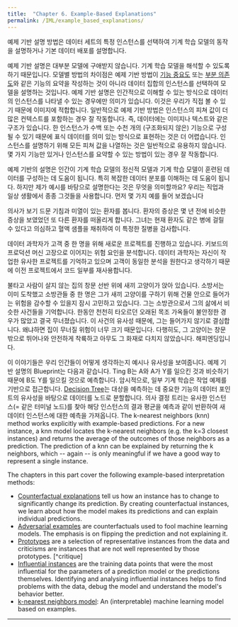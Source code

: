 ```yaml
---
title:  "Chapter 6. Example-Based Explanations"
permalink: /IML/example_based_explanations/
---
```


예제 기반 설명 방법은 데이터 세트의 특정 인스턴스를 선택하여 기계 학습 모델의 동작을 설명하거나 기본 데이터 배포를 설명합니다.

<!-- *Keywords: example-based explanations, case-based reasoning (CBR), solving by analogy* -->

예제 기반 설명은 대부분 모델에 구애받지 않습니다. 기계 학습 모델을 해석할 수 있도록 하기 때문입니다.
모델별 방법의 차이점은 예제 기반 방법이 [기능 중요도](#feature-importance) 또는 [부분 의존도](#pdp)와 같은 기능의 요약을 작성하는 것이 아니라 데이터 집합의 인스턴스를 선택하여 모델을 설명하는 것입니다.
예제 기반 설명은 인간적으로 이해할 수 있는 방식으로 데이터의 인스턴스를 나타낼 수 있는 경우에만 의미가 있습니다.
이것은 우리가 직접 볼 수 있기 때문에 이미지에 적합합니다.
일반적으로 예제 기반 방법은 인스턴스의 피쳐 값이 더 많은 컨텍스트를 포함하는 경우 잘 작동합니다. 즉, 데이터에는 이미지나 텍스트와 같은 구조가 있습니다.
한 인스턴스가 수백 또는 수천 개의 (구조화되지 않은) 기능으로 구성될 수 있기 때문에 표식 데이터를 의미 있는 방식으로 표현하는 것은 더 어렵습니다.
인스턴스를 설명하기 위해 모든 피쳐 값을 나열하는 것은 일반적으로 유용하지 않습니다.
몇 가지 기능만 있거나 인스턴스를 요약할 수 있는 방법이 있는 경우 잘 작동합니다.


예제 기반의 설명은 인간이 기계 학습 모델의 정신적 모델과 기계 학습 모델이 훈련된 데이터를 구성하는 데 도움이 됩니다.
특히 복잡한 데이터 분포를 이해하는 데 도움이 됩니다.
하지만 제가 예시를 바탕으로 설명한다는 것은 무엇을 의미할까요?
우리는 직업과 일상 생활에서 종종 그것들을 사용합니다.
먼저 몇 가지 예를 들어 보겠습니다

의사가 보기 드문 기침과 미열이 있는 환자를 봅니다.
환자의 증상은 몇 년 전에 비슷한 증상을 보였었던 또 다른 환자를 떠올리게 합니다.
그녀는 현재 환자도 같은 병에 걸릴 수 있다고 의심하고 혈액 샘플을 채취하여 이 특정한 질병을 검사합니다.

데이터 과학자가 고객 중 한 명을 위해 새로운 프로젝트를 진행하고 있습니다.
키보드의 프로덕션 머신 고장으로 이어지는 위험 요인을 분석합니다.
데이터 과학자는 자신이 작업한 유사한 프로젝트를 기억하고 있으며 고객이 동일한 분석을 원한다고 생각하기 때문에 이전 프로젝트에서 코드 일부를 재사용합니다.

불타고 사람이 살지 않는 집의 창문 선반 위에 새끼 고양이가 앉아 있습니다.
소방서는 이미 도착했고 소방관들 중 한 명은 그가 새끼 고양이를 구하기 위해 건물 안으로 들어가는 위험을 감수할 수 있을지 잠시 고민하고 있습니다.
그는 소방관으로서 그의 삶에서 비슷한 사건들을 기억합니다.
한동안 천천히 타오르던 오래된 목조 가옥들이 불안정한 경우가 많았고 결국 무너졌습니다.
이 사건의 유사성 때문에, 그는 들어가지 않기로 결심합니다. 왜냐하면 집이 무너질 위험이 너무 크기 때문입니다.
다행히도, 그 고양이는 창문 밖으로 뛰어나와 안전하게 착륙하고 아무도 그 화재로 다치지 않았습니다. 해피엔딩입니다.

이 이야기들은 우리 인간들이 어떻게 생각하는지 예시나 유사성을 보여줍니다.
예제 기반 설명의 Blueprint는 다음과 같습니다.
Ting B는 A와 A가 Y를 일으킨 것과 비슷하기 때문에 B도 Y를 일으킬 것으로 예측합니다.
암시적으로, 일부 기계 학습은 작업 예제를 기반으로 접근합니다.
[Decision Tree](#tree)는 대상을 예측하는 데 중요한 기능의 데이터 포인트의 유사성을 바탕으로 데이터를 노드로 분할합니다.
의사 결정 트리는 유사한 인스턴스(= 같은 터미널 노드)를 찾아 해당 인스턴스의 결과 평균을 예측과 같이 반환하여 새 데이터 인스턴스에 대한 예측을 가져옵니다.
The k-nearest neighbors (knn) method works explicitly with example-based predictions. 
For a new instance, a knn model locates the k-nearest neighbors (e.g. the k=3 closest instances) and returns the average of the outcomes of those neighbors as a prediction.
The prediction of a knn can be explained by returning the k neighbors, which -- again -- is only meaningful if we have a good way to represent a single instance.

The chapters in this part cover the following example-based interpretation methods:

- [Counterfactual explanations](#counterfactual) tell us how an instance has to change to significantly change its prediction. 
By creating counterfactual instances, we learn  about how the model makes its predictions and can explain individual predictions.
- [Adversarial examples](#adversarial) are counterfactuals used to fool machine learning models. 
The emphasis is on flipping the prediction and not explaining it. 
- [Prototypes](#proto) are a selection of representative instances from the data and criticisms are instances that are not well represented by those prototypes. [^critique]
- [Influential instances](#influential) are the training data points that were the most influential for the parameters of a prediction model or the predictions themselves. 
Identifying and analysing influential instances helps to find problems with the data, debug the model and understand the model's behavior better.
- [k-nearest neighbors model](#other-interpretable): An (interpretable) machine learning model  based on examples.

---

[^1]: Aamodt, Agnar, and Enric Plaza. "Case-based reasoning: Foundational issues, methodological variations, and system approaches." AI communications 7.1 (1994): 39-59.